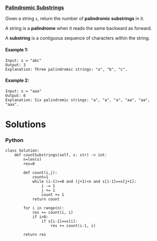 ### [Palindromic Substrings](https://leetcode.com/problems/palindromic-substrings/) <br>

Given a string `s`, return the number of **palindromic substrings** in it.

A string is a **palindrome** when it reads the same backward as forward.

A **substring** is a contiguous sequence of characters within the string.



#### Example 1:

```
Input: s = "abc"
Output: 3
Explanation: Three palindromic strings: "a", "b", "c".

```

#### Example 2:

```
Input: s = "aaa"
Output: 6
Explanation: Six palindromic strings: "a", "a", "a", "aa", "aa", "aaa".

```

# Solutions

### Python
```
class Solution:
    def countSubstrings(self, s: str) -> int:
        n=len(s)
        res=0
        
        def count(i,j):
            count=1
            while (i-1)>=0 and (j+1)<n and s[i-1]==s[j+1]:
                i -= 1
                j += 1
                count += 1
            return count
            
        for i in range(n):
            res += count(i, i)
            if i>0:
                if s[i-1]==s[i]:
                    res += count(i-1, i)
            
        return res
```
